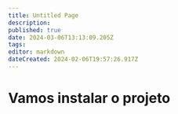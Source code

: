 ```yaml
---
title: Untitled Page
description: 
published: true
date: 2024-03-06T13:13:09.205Z
tags: 
editor: markdown
dateCreated: 2024-02-06T19:57:26.917Z
---
```


# Vamos instalar o projeto
